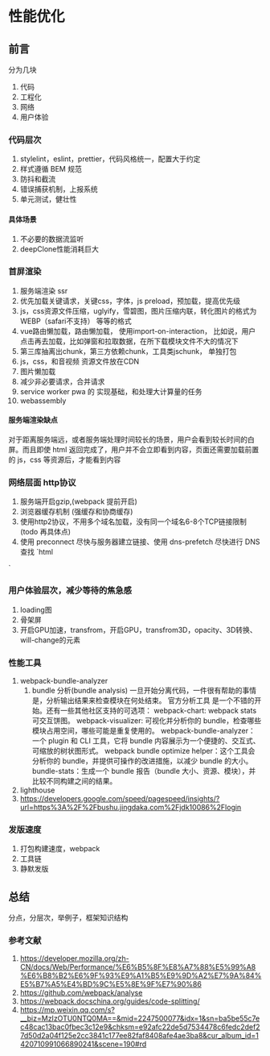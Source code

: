 # 性能优化

## 前言

分为几块

1. 代码
2. 工程化
3. 网络
4. 用户体验

### 代码层次

1. stylelint，eslint，prettier，代码风格统一，配置大于约定
2. 样式遵循 BEM 规范
3. 防抖和截流
4. 错误捕获机制，上报系统
5. 单元测试，健壮性

#### 具体场景

1. 不必要的数据流监听
2. deepClone性能消耗巨大

### 首屏渲染

1. 服务端渲染 ssr
2. 优先加载关键请求，关键css，字体，js preload，预加载，提高优先级
3. js，css资源文件压缩，uglyify，雪碧图，图片压缩内联，转化图片的格式为 WEBP（safari不支持） 等等的格式
4. vue路由懒加载，路由懒加载， 使用import-on-interaction， 比如说，用户点击再去加载，比如弹窗和拉取数据，在所下载模块文件不大的情况下
5. 第三库抽离出chunk，第三方依赖chunk，工具类jschunk， 单独打包
6. js，css，和音视频 资源文件放在CDN
7. 图片懒加载
8. 减少非必要请求，合并请求
9. service worker pwa 的 实现基础，和处理大计算量的任务
10. webassembly

#### 服务端渲染缺点

对于距离服务端远，或者服务端处理时间较长的场景，用户会看到较长时间的白屏。而且即使 html 返回完成了，用户并不会立即看到内容，页面还需要加载前置的 js，css 等资源后，才能看到内容

### 网络层面 http协议

1. 服务端开启gzip,(webpack 提前开启)
2. 浏览器缓存机制 (强缓存和协商缓存)
3. 使用http2协议，不用多个域名加载，没有同一个域名6-8个TCP链接限制 (todo 再具体点)
4. 使用 preconnect 尽快与服务器建立链接、使用 dns-prefetch 尽快进行 DNS 查找
`html

<link rel="dns-prefetch" href="//fonts.googleapis.com">
`

### 用户体验层次，减少等待的焦急感

1. loading图
2. 骨架屏
3. 开启GPU加速，transfrom，开启GPU，transfrom3D，opacity、3D转换、will-change的元素

### 性能工具

1. webpack-bundle-analyzer
   1. bundle 分析(bundle analysis)
    一旦开始分离代码，一件很有帮助的事情是，分析输出结果来检查模块在何处结束。 官方分析工具 是一个不错的开始。还有一些其他社区支持的可选项：
    webpack-chart: webpack stats 可交互饼图。
    webpack-visualizer: 可视化并分析你的 bundle，检查哪些模块占用空间，哪些可能是重复使用的。
    webpack-bundle-analyzer：一个 plugin 和 CLI 工具，它将 bundle 内容展示为一个便捷的、交互式、可缩放的树状图形式。
    webpack bundle optimize helper：这个工具会分析你的 bundle，并提供可操作的改进措施，以减少 bundle 的大小。
    bundle-stats：生成一个 bundle 报告（bundle 大小、资源、模块），并比较不同构建之间的结果。
2. lighthouse
3. <https://developers.google.com/speed/pagespeed/insights/?url=https%3A%2F%2Fbushu.jingdaka.com%2Fjdk10086%2Flogin>

### 发版速度

1. 打包构建速度，webpack
2. 工具链
3. 静默发版

## 总结

分点，分层次，举例子，框架知识结构

### 参考文献

1. <https://developer.mozilla.org/zh-CN/docs/Web/Performance/%E6%B5%8F%E8%A7%88%E5%99%A8%E6%B8%B2%E6%9F%93%E9%A1%B5%E9%9D%A2%E7%9A%84%E5%B7%A5%E4%BD%9C%E5%8E%9F%E7%90%86>
2. <https://github.com/webpack/analyse>
3. <https://webpack.docschina.org/guides/code-splitting/>
4. <https://mp.weixin.qq.com/s?__biz=MzIzOTU0NTQ0MA==&mid=2247500077&idx=1&sn=ba5be55c7ec48cac13bac0fbec3c12e9&chksm=e92afc22de5d7534478c6fedc2def27d50d2a04f125e2cc3841c177ee82faf8408afe4ae3ba8&cur_album_id=1420710991066890241&scene=190#rd>
